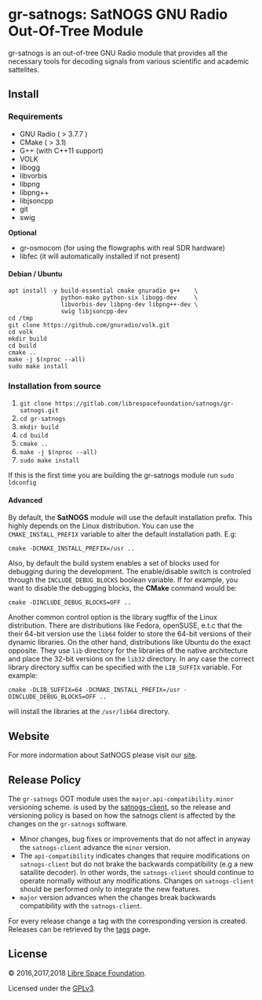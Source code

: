 # gr-satnogs: SatNOGS GNU Radio Out-Of-Tree Module
gr-satnogs is an out-of-tree GNU Radio module that provides all the necessary tools
for decoding signals from various scientific and academic sattelites.

## Install

### Requirements
* GNU Radio ( > 3.7.7 )
* CMake ( > 3.1)
* G++ (with C++11 support)
* VOLK
* libogg
* libvorbis
* libpng
* libpng++
* libjsoncpp
* git
* swig

**Optional**
* gr-osmocom (for using the flowgraphs with real SDR hardware)
* libfec (it will automatically installed if not present)

#### Debian / Ubuntu
```
apt install -y build-essential cmake gnuradio g++    \
               python-mako python-six libogg-dev     \
               libvorbis-dev libpng-dev libpng++-dev \
               swig libjsoncpp-dev
cd /tmp
git clone https://github.com/gnuradio/volk.git
cd volk
mkdir build
cd build
cmake ..
make -j $(nproc --all)
sudo make install
```

### Installation from source

1. `git clone https://gitlab.com/librespacefoundation/satnogs/gr-satnogs.git`
2. `cd gr-satnogs`
3. `mkdir build`
4. `cd build`
5. `cmake ..`
6. `make -j $(nproc --all)`
7. `sudo make install`

If this is the first time you are building the gr-satnogs module run
`sudo ldconfig`

#### Advanced
By default, the **SatNOGS** module will use the default installation prefix.
This highly depends on the Linux distribution. You can use the `CMAKE_INSTALL_PREFIX`
variable to alter the default installation path.
E.g:

`cmake -DCMAKE_INSTALL_PREFIX=/usr ..`

Also, by default the build system enables a set of blocks used for debugging
during the development. The enable/disable switch is controled through the
`INCLUDE_DEBUG_BLOCKS` boolean variable. If for example, you want to disable the
debugging blocks, the **CMake** command would be:

`cmake -DINCLUDE_DEBUG_BLOCKS=OFF ..`

Another common control option is the library sugffix of the Linux distribution.
There are distributions like Fedora, openSUSE, e.t.c that the their 64-bit version
use the `lib64` folder to store the 64-bit versions of their dynamic libraries.
On the other hand, distributions like Ubuntu do the exact opposite. They use
`lib` directory for the libraries of the native architecture and place the 32-bit versions
on the `lib32` directory. In any case the correct library directory suffix
can be specified with the `LIB_SUFFIX` variable. For example:

`cmake -DLIB_SUFFIX=64 -DCMAKE_INSTALL_PREFIX=/usr -DINCLUDE_DEBUG_BLOCKS=OFF ..`

will install the libraries at the `/usr/lib64` directory.

## Website
For more indormation about SatNOGS please visit our [site](https://satnogs.org/).

## Release Policy
The `gr-satnogs` OOT module uses the `major.api-compatibility.minor`
versioning scheme.
is used by the [satnogs-client](https://gitlab.com/librespacefoundation/satnogs/satnogs-client), so the release and versioning policy is based on how the
satnogs client is affected by the changes on the `gr-satnogs` software.

* Minor changes, bug fixes or improvements that do not affect in anyway
the `satnogs-client` advance the `minor` version.
* The `api-compatibility` indicates changes that require modifications on `satnogs-client` but do not brake the backwards compatibility (e.g a new satallite decoder). In other words,
the `satnogs-client` should continue to operate normally without any modifications.
Changes on `satnogs-client` should be performed only to integrate the new features.
* `major` version advances when the changes break backwards compatibility with
the `satnogs-client`.

For every release change a tag with the corresponding version is created.
Releases can be retrieved by the [tags](https://gitlab.com/librespacefoundation/satnogs/gr-satnogs/tags) page.

## License

&copy; 2016,2017,2018 [Libre Space Foundation](http://librespacefoundation.org).

Licensed under the [GPLv3](LICENSE).
